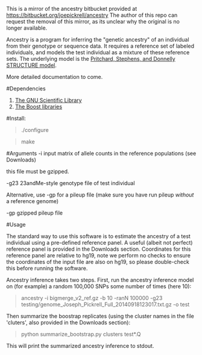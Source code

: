 This is a mirror of the ancestry bitbucket provided at https://bitbucket.org/joepickrell/ancestry
The author of this repo can request the removal of this mirror, as its unclear why the original is no longer available.

Ancestry is a program for inferring the "genetic ancestry" of an individual from their genotype or sequence data. It requires a reference set of labeled individuals, and models the test individual as a mixture of these reference sets. The underlying model is the [Pritchard, Stephens, and Donnelly STRUCTURE model](http://www.ncbi.nlm.nih.gov/pubmed/10835412). 

More detailed documentation to come. 

#Dependencies
1. [The GNU Scientific Library](http://www.gnu.org/software/gsl/)
2. [The Boost libraries](http://www.boost.org/)

#Install:

>./configure

>make

#Arguments
-i input matrix of allele counts in the reference populations (see Downloads)

this file must be gzipped.

-g23 23andMe-style genotype file of test individual

Alternative, use -gp for a pileup file (make sure you have run pileup *without* a reference genome)

-gp gzipped pileup file

#Usage

The standard way to use this software is to estimate the ancestry of a test individual using a pre-defined reference panel. A useful (albeit not perfect) reference panel is provided in the Downloads section. Coordinates for this reference panel are relative to hg19, note we perform no checks to ensure the coordinates of the input file are also on hg19, so please double-check this before running the software. 

Ancestry inference takes two steps. First, run the ancestry inference model on (for example) a random 100,000 SNPs some number of times (here 10):

>ancestry -i bigmerge_v2_ref.gz -b 10 -ranN 100000 -g23 testing/genome_Joseph_Pickrell_Full_20140918123017.txt.gz -o test

Then summarize the boostrap replicates (using the cluster names in the file 'cluters', also provided in the Downloads section):

>python summarize_bootstrap.py clusters test*.Q

This will print the summarized ancestry inference to stdout.
